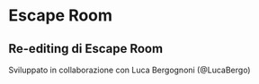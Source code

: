 # Escape Room
## Re-editing di Escape Room
Sviluppato in collaborazione con Luca Bergognoni (@LucaBergo)
